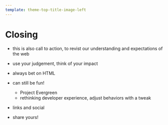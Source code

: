 ```yaml
---
template: theme-top-title-image-left
---
```


# Closing
- this is also call to action, to revist our understanding and expectations of the web
- use your judgement, think of your impact
- always bet on HTML

- can still be fun!
  - Project Evergreen
  - rethinking developer experience, adjust behaviors with a tweak

- links and social
- share yours!